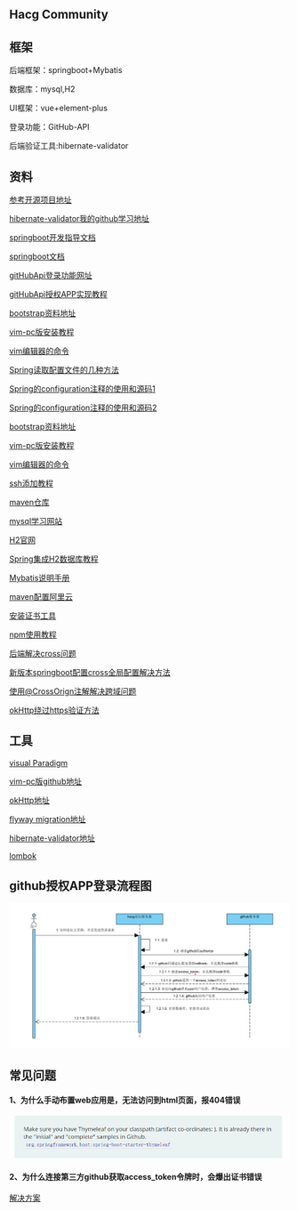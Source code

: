 ## Hacg Community

## 框架

后端框架：springboot+Mybatis

数据库：mysql,H2

UI框架：vue+element-plus

登录功能：GitHub-API

后端验证工具:hibernate-validator

## 资料

[参考开源项目地址](https://github.com/codedrinker/community)

[hibernate-validator我的github学习地址](https://github.com/338645/hibernate-validator)

[springboot开发指导文档](https://spring.io/guides)

[springboot文档](https://spring.io/docs)

[gitHubApi登录功能网址](https://docs.github.com/cn/developers/apps/building-oauth-apps/creating-an-oauth-app)

[gitHubApi授权APP实现教程](https://docs.github.com/cn/developers/apps/building-oauth-apps/authorizing-oauth-apps)

[bootstrap资料地址](https://v3.bootcss.com/components/)

[vim-pc版安装教程](https://blog.csdn.net/weixin_54363263/article/details/120790827)

[vim编辑器的命令](https://blog.csdn.net/weixin_54363263/article/details/120790827)

[Spring读取配置文件的几种方法](https://blog.csdn.net/weixin_42236165/article/details/110549946)

[Spring的configuration注释的使用和源码1](https://blog.csdn.net/HongYu012/article/details/123090402)

[Spring的configuration注释的使用和源码2](https://www.jb51.net/article/197130.htm)

[bootstrap资料地址](https://v3.bootcss.com/components/)

[vim-pc版安装教程](https://blog.csdn.net/weixin_54363263/article/details/120790827)

[vim编辑器的命令](https://blog.csdn.net/weixin_54363263/article/details/120790827)

[ssh添加教程](https://blog.csdn.net/cider_m/article/details/122868407)

[maven仓库](https://www.mvnrepository.com)

[mysql学习网站](https://www.runoob.com/mysql)

[H2官网](https://www.h2database.com/html/main.html)

[Spring集成H2数据库教程](https://blog.csdn.net/zhangtao0417/article/details/104794912?spm=1001.2101.3001.6661.1&utm_medium=distribute.pc_relevant_t0.none-task-blog-2%7Edefault%7ECTRLIST%7Edefault-1-104794912-blog-108519392.pc_relevant_antiscanv4&depth_1-utm_source=distribute.pc_relevant_t0.none-task-blog-2%7Edefault%7ECTRLIST%7Edefault-1-104794912-blog-108519392.pc_relevant_antiscanv4&utm_relevant_index=1)

[Mybatis说明手册](http://mybatis.org/spring-boot-starter/mybatis-spring-boot-autoconfigure/)

[maven配置阿里云](https://blog.csdn.net/Y_6155/article/details/123775981)

[安装证书工具](https://shanhy.blog.csdn.net/article/details/51155224?spm=1001.2101.3001.6650.1&utm_medium=distribute.pc_relevant.none-task-blog-2%7Edefault%7ECTRLIST%7ERate-1-51155224-blog-81531746.pc_relevant_antiscanv3&depth_1-utm_source=distribute.pc_relevant.none-task-blog-2%7Edefault%7ECTRLIST%7ERate-1-51155224-blog-81531746.pc_relevant_antiscanv3&utm_relevant_index=2)

[npm使用教程](https://www.runoob.com/nodejs/nodejs-npm.html#taobaonpm)

[后端解决cross问题](https://blog.csdn.net/JokerLJG/article/details/123659384)

[新版本springboot配置cross全局配置解决方法](https://blog.csdn.net/luncky_dog/article/details/116531547)

[使用@CrossOrign注解解决跨域问题](https://blog.csdn.net/zhongguowangzhan/article/details/122851290)

[okHttp绕过https验证方法](https://blog.csdn.net/wcy18818429914/article/details/107691896)

## 工具

[visual Paradigm](https://www.visual-paradigm.com)

[vim-pc版github地址](https://github.com/vim/vim-win32-installer/releases)

[okHttp地址](https://square.github.io/okhttp/)

[flyway migration地址](https://flywaydb.org/)

[hibernate-validator地址](https://hibernate.org/validator/)

[lombok](https://projectlombok.org/)

## github授权APP登录流程图

![github_Sequence_diagram.png](github_Sequence_diagram.png)

## 常见问题

#### 1、为什么手动布置web应用是，无法访问到html页面，报404错误

![question1_img.png](question1_img.png)

#### 2、为什么连接第三方github获取access_token令牌时，会爆出证书错误

[解决方案](https://blog.csdn.net/gabriel576282253/article/details/81531746/)

